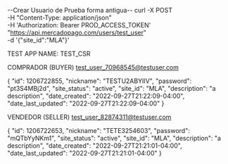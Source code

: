 --Crear Usuario de Prueba forma antigua--
curl -X POST \
-H "Content-Type: application/json" \
-H 'Authorization: Bearer PROD_ACCESS_TOKEN' \
"https://api.mercadopago.com/users/test_user" \
-d '{"site_id":"MLA"}'

TEST APP NAME: TEST_CSR

COMPRADOR (BUYER)
test_user_70968545@testuser.com

{
    "id": 1206722855,
    "nickname": "TESTU2ABYIIV",
    "password": "pt3S4MBj2d",
    "site_status": "active",
    "site_id": "MLA",
    "description": "a description",
    "date_created": "2022-09-27T21:22:09-04:00",
    "date_last_updated": "2022-09-27T21:22:09-04:00"
}

VENDEDOR (SELLER)
test_user_82874311@testuser.com

{
    "id": 1206722653,
    "nickname": "TETE3254603",
    "password": "mQTbYyNKm1",
    "site_status": "active",
    "site_id": "MLA",
    "description": "a description",
    "date_created": "2022-09-27T21:21:01-04:00",
    "date_last_updated": "2022-09-27T21:21:01-04:00"
}
